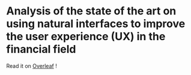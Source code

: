 # Analysis of the state of the art on using natural interfaces to improve the user experience (UX) in the financial field

Read it on [Overleaf](https://www.overleaf.com/read/qhhnggycrkfk) !